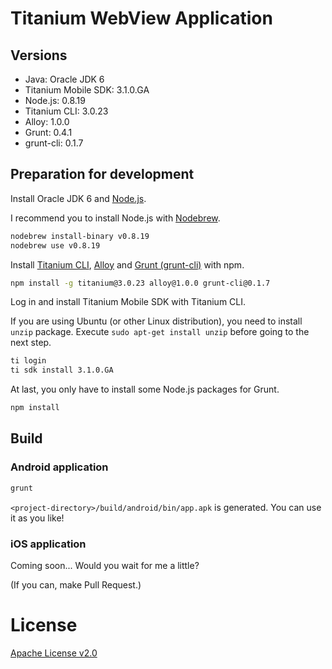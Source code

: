 # Titanium WebView Application

## Versions

* Java: Oracle JDK 6
* Titanium Mobile SDK: 3.1.0.GA
* Node.js: 0.8.19
* Titanium CLI: 3.0.23
* Alloy: 1.0.0
* Grunt: 0.4.1
* grunt-cli: 0.1.7

## Preparation for development

Install Oracle JDK 6 and [Node.js](http://nodejs.org/).

I recommend you to install Node.js with [Nodebrew](https://github.com/hokaccha/nodebrew).

```sh
nodebrew install-binary v0.8.19
nodebrew use v0.8.19
```

Install [Titanium CLI](https://github.com/appcelerator/titanium), [Alloy](https://github.com/appcelerator/alloy) and [Grunt (grunt-cli)](http://gruntjs.com/) with npm.

```sh
npm install -g titanium@3.0.23 alloy@1.0.0 grunt-cli@0.1.7
```

Log in and install Titanium Mobile SDK with Titanium CLI.

If you are using Ubuntu (or other Linux distribution), you need to install `unzip` package. Execute `sudo apt-get install unzip` before going to the next step.

```sh
ti login
ti sdk install 3.1.0.GA
```

At last, you only have to install some Node.js packages for Grunt.

```sh
npm install
```

## Build

### Android application

```sh
grunt
```

`<project-directory>/build/android/bin/app.apk` is generated. You can use it as you like!

### iOS application

Coming soon... Would you wait for me a little?

(If you can, make Pull Request.)

# License

[Apache License v2.0](http://www.apache.org/licenses/LICENSE-2.0)
